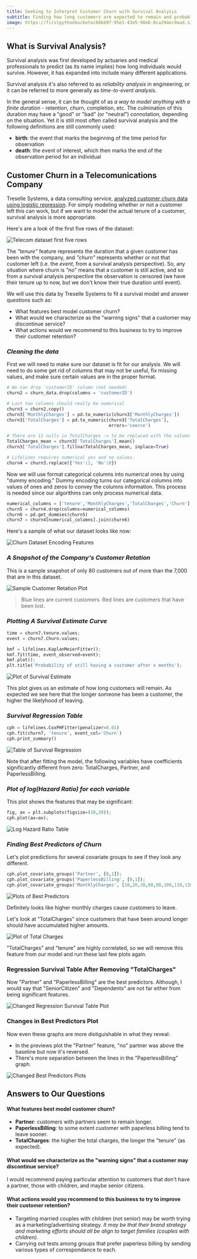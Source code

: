 ```yaml
---
title: Seeking to Interpret Customer Churn with Survival Analysis
subtitle: Finding how long customers are expected to remain and probable reasons why they may leave
image: https://firstpythonbucketac60bb97-95e1-43e5-98e6-0ca294ec9aad.s3.us-east-2.amazonaws.com/survival-analysis-plot.png
---
```


## What is Survival Analysis?
Survival analysis was first developed by actuaries and medical professionals to predict (as its name implies) how long individuals would survive. However, it has expanded into include many different applications.

Survival analysis it's also referred to as *reliability analysis* in engineering, or it can be referred to more generally as *time-to-event analysis*.

In the general sense, it can be thought of as *a way to model anything with a finite duration* - retention, churn, completion, etc. The culmination of this duration may have a "good" or "bad" (or "neutral") connotation, depending on the situation. Yet it is still most often called survival analysis and the following definitions are still commonly used:

* **birth**: the event that marks the beginning of the time period for observation
* **death**: the event of interest, which then marks the end of the observation period for an individual

## Customer Churn in a Telecomunications Company
Treselle Systems, a data consulting service, [analyzed customer churn data using logistic regression](http://www.treselle.com/blog/customer-churn-logistic-regression-with-r/). For simply modeling whether or not a customer left this can work, but if we want to model the actual tenure of a customer, survival analysis is more appropriate.

Here's are a look of the first five rows of the dataset:

![Telecom dataset first five rows](https://firstpythonbucketac60bb97-95e1-43e5-98e6-0ca294ec9aad.s3.us-east-2.amazonaws.com/customer-churn-head.png)

The *"tenure"* feature represents the duration that a given customer has been with the company, and *"churn"* represents whether or not that customer left (i.e. the *event*, from a survival analysis perspective). So, any situation where churn is *"no"* means that a customer is still active, and so from a survival analysis perspective the observation is censored (we have their tenure up to now, but we don't know their true duration until event).

We will use this data by Treselle Systems to fit a survival model and answer questions such as:

* What features best model customer churn?
* What would we characterize as the "warning signs" that a customer may discontinue service?
* What actions would we recommend to this business to try to improve their customer retention?

### *Cleaning the data*
First we will need to make sure our dataset is fit for our analysis. We will need to do some get rid of columns that may not be useful, fix missing values, and make sure certain values are in the proper format.

```python
# We can drop 'customerID' column (not needed)
churn2 = churn_data.drop(columns = 'customerID')

# Last two columns should really be numerical
churn3 = churn2.copy()
churn3['MonthlyCharges'] = pd.to_numeric(churn3['MonthlyCharges'])
churn3['TotalCharges'] = pd.to_numeric(churn3['TotalCharges'], 
                                       errors='coerce')

# There are 11 nulls in TotalCharges -> to be replaced with the column mean
TotalCharges_mean = churn3['TotalCharges'].mean()
churn3['TotalCharges'].fillna(TotalCharges_mean, inplace=True)

# Lifelines requires numerical yes and no values.
churn4 = churn3.replace({'Yes':1, 'No':0})
```
Now we will use format categorical columns into numerical ones by using "dummy encoding." Dummy encoding turns our categorical columns into values of ones and zeros to convey the columns information. This process is needed since our algorithms can only process numerical data.

```python
numerical_columns = ['tenure','MonthlyCharges','TotalCharges','Churn']
churn5 = churn4.drop(columns=numerical_columns)
churn6 = pd.get_dummies(churn5)
churn7 = churn4[numerical_columns].join(churn6)
```

Here's a sample of what our dataset looks like now:

![Churn Dataset Encoding Features](https://firstpythonbucketac60bb97-95e1-43e5-98e6-0ca294ec9aad.s3.us-east-2.amazonaws.com/churn-data-onehot.png)

### *A Snapshot of the Company's Customer Retation*
This is a sample snapshot of only 80 customers out of more than the 7,000 that are in this dataset.

![Sample Customer Retation Plot](https://firstpythonbucketac60bb97-95e1-43e5-98e6-0ca294ec9aad.s3.us-east-2.amazonaws.com/churn-data-snapshot.png)

> Blue lines are current customers. Red lines are customers that have been lost.

### *Plotting A Survival Estimate Curve*
```python
time = churn7.tenure.values;
event = churn7.Churn.values;

kmf = lifelines.KaplanMeierFitter();
kmf.fit(time, event_observed=event);
kmf.plot();
plt.title('Probability of still having a customer after x months');
```
![Plot of Survival Estimate](https://firstpythonbucketac60bb97-95e1-43e5-98e6-0ca294ec9aad.s3.us-east-2.amazonaws.com/churn-survival-plot1.png)

This plot gives us an estimate of how long customers will remain. As expected we see here that the longer someone has been a customer, the higher the likelyhood of leaving.

### *Survival Regression Table*
```python
cph = lifelines.CoxPHFitter(penalizer=0.01)
cph.fit(churn7, 'tenure', event_col='Churn')
cph.print_summary()
```
![Table of Survival Regression](https://firstpythonbucketac60bb97-95e1-43e5-98e6-0ca294ec9aad.s3.us-east-2.amazonaws.com/churn-survival-regression1.png)

Note that after fitting the model, the following variables have coefficients significantly different from zero: TotalCharges, Partner, and PaperlessBilling. 

### *Plot of log(Hazard Ratio) for each variable*
This plot shows the features that may be significant:
```python
fig, ax = plt.subplots(figsize=(10,20));
cph.plot(ax=ax);
```
![Log Hazard Ratio Table](https://firstpythonbucketac60bb97-95e1-43e5-98e6-0ca294ec9aad.s3.us-east-2.amazonaws.com/churn-log-plot1.png)

### *Finding Best Predictors of Churn*
Let's plot predictions for several covariate groups to see if they look any different.
```python
cph.plot_covariate_groups('Partner', [0,1]);
cph.plot_covariate_groups('PaperlessBilling', [0,1]);
cph.plot_covariate_groups('MonthlyCharges', [10,20,30,60,80,100,110,120]);
```
![Plots of Best Predictors](https://firstpythonbucketac60bb97-95e1-43e5-98e6-0ca294ec9aad.s3.us-east-2.amazonaws.com/chrun-predictor-plots1.png)

Definitely looks like higher monthly charges cause customers to leave.

Let's look at "TotalCharges" since customers that have been around longer should have accumulated higher amounts.

![Plot of Total Charges](https://firstpythonbucketac60bb97-95e1-43e5-98e6-0ca294ec9aad.s3.us-east-2.amazonaws.com/churn-predictor-total1.png)

"TotalCharges" and "tenure" are highly correlated, so we will remove this feature from our model and run these last few plots again.

### Regression Survival Table After Removing "TotalCharges"
Now "Partner" and "PaperlessBilling" are the best predictors. Although, I would say that "SeniorCitizen" and "Dependents" are not far either from being significant features.

![Changed Regression Survival Table Plot](https://firstpythonbucketac60bb97-95e1-43e5-98e6-0ca294ec9aad.s3.us-east-2.amazonaws.com/churn-survival-regression2.png)

### Changes in Best Predictors Plot
Now even these graphs are more distiguishable in what they reveal:
* In the previews plot the "Partner" feature, "no" partner was above the baseline but now it's reversed.
* There's more separation between the lines in the "PaperlessBilling" graph.

![Changed Best Predictors Plots](https://firstpythonbucketac60bb97-95e1-43e5-98e6-0ca294ec9aad.s3.us-east-2.amazonaws.com/churn-predictor-plots2.png)

## Answers to Our Questions
#### What features best model customer churn?
* **Partner**: customers with partners seem to remain longer.
* **PaperlessBilling**: to some extent customer with paperless billing tend to leave sooner.
* **TotalCharges**: the higher the total charges, the longer the "tenure" (as expected).

#### What would we characterize as the "warning signs" that a customer may discontinue service?
I would recommend paying particular attention to customers that don't have a partner, those with children, and maybe senior citizens.

#### What actions would you recommend to this business to try to improve their customer retention?
* Targeting married couples with children (not senior) may be worth trying as a marketing/advertising strategy. *It may be that their brand strategy and marketing efforts should all be align to target families (couples with children).*
* Carrying out tests among groups that prefer paperless billing by sending various types of correspondance to each.

